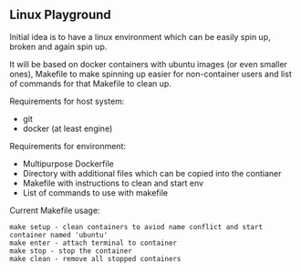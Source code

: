 ## Linux Playground

Initial idea is to have a linux environment which can be easily spin up, broken and again spin up.

It will be based on docker containers with ubuntu images (or even smaller ones), Makefile to make spinning up easier for non-container users and list of commands for that Makefile to clean up.

Requirements for host system:
- git
- docker (at least engine)

Requirements for environment:
- Multipurpose Dockerfile
- Directory with additional files which can be copied into the contianer
- Makefile with instructions to clean and start env
- List of commands to use with makefile

Current Makefile usage:
```
make setup - clean containers to aviod name conflict and start container named 'ubuntu'
make enter - attach terminal to container
make stop - stop the container
make clean - remove all stopped containers
```
